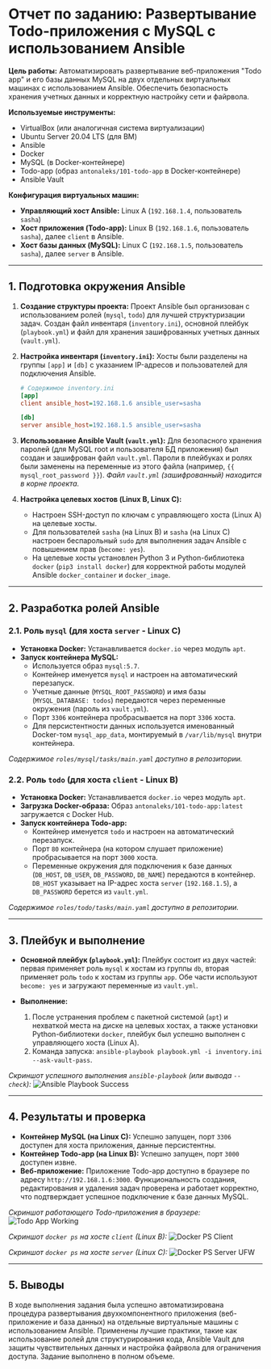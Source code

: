 # Отчет по заданию: Развертывание Todo-приложения с MySQL с использованием Ansible

**Цель работы:** Автоматизировать развертывание веб-приложения "Todo app" и его базы данных MySQL на двух отдельных виртуальных машинах с использованием Ansible. Обеспечить безопасность хранения учетных данных и корректную настройку сети и файрвола.

**Используемые инструменты:**
*   VirtualBox (или аналогичная система виртуализации)
*   Ubuntu Server 20.04 LTS (для ВМ)
*   Ansible
*   Docker
*   MySQL (в Docker-контейнере)
*   Todo-app (образ `antonaleks/101-todo-app` в Docker-контейнере)
*   Ansible Vault

**Конфигурация виртуальных машин:**
*   **Управляющий хост Ansible:** Linux A (`192.168.1.4`, пользователь `sasha`)
*   **Хост приложения (Todo-app):** Linux B (`192.168.1.6`, пользователь `sasha`), далее `client` в Ansible.
*   **Хост базы данных (MySQL):** Linux C (`192.168.1.5`, пользователь `sasha`), далее `server` в Ansible.

---

## 1. Подготовка окружения Ansible

1.  **Создание структуры проекта:**
    Проект Ansible был организован с использованием ролей (`mysql`, `todo`) для лучшей структуризации задач. Создан файл инвентаря (`inventory.ini`), основной плейбук (`playbook.yml`) и файл для хранения зашифрованных учетных данных (`vault.yml`).


2.  **Настройка инвентаря (`inventory.ini`):**
    Хосты были разделены на группы `[app]` и `[db]` с указанием IP-адресов и пользователей для подключения Ansible.
    ```ini
    # Содержимое inventory.ini
    [app]
    client ansible_host=192.168.1.6 ansible_user=sasha

    [db]
    server ansible_host=192.168.1.5 ansible_user=sasha
    ```

3.  **Использование Ansible Vault (`vault.yml`):**
    Для безопасного хранения паролей (для MySQL root и пользователя БД приложения) был создан и зашифрован файл `vault.yml`. Пароли в плейбуках и ролях были заменены на переменные из этого файла (например, `{{ mysql_root_password }}`).
    *Файл `vault.yml` (зашифрованный) находится в корне проекта.*

4.  **Настройка целевых хостов (Linux B, Linux C):**
    *   Настроен SSH-доступ по ключам с управляющего хоста (Linux A) на целевые хосты.
    *   Для пользователей `sasha` (на Linux B) и `sasha` (на Linux C) настроен беспарольный `sudo` для выполнения задач Ansible с повышением прав (`become: yes`).
    *   На целевые хосты установлен Python 3 и Python-библиотека `docker` (`pip3 install docker`) для корректной работы модулей Ansible `docker_container` и `docker_image`.

---

## 2. Разработка ролей Ansible

### 2.1. Роль `mysql` (для хоста `server` - Linux C)

*   **Установка Docker:** Устанавливается `docker.io` через модуль `apt`.
*   **Запуск контейнера MySQL:**
    *   Используется образ `mysql:5.7`.
    *   Контейнер именуется `mysql` и настроен на автоматический перезапуск.
    *   Учетные данные (`MYSQL_ROOT_PASSWORD`) и имя базы (`MYSQL_DATABASE: todos`) передаются через переменные окружения (пароль из `vault.yml`).
    *   Порт `3306` контейнера пробрасывается на порт `3306` хоста.
    *   Для персистентности данных используется именованный Docker-том `mysql_app_data`, монтируемый в `/var/lib/mysql` внутри контейнера.

*Содержимое `roles/mysql/tasks/main.yaml` доступно в репозитории.*

### 2.2. Роль `todo` (для хоста `client` - Linux B)

*   **Установка Docker:** Устанавливается `docker.io` через модуль `apt`.
*   **Загрузка Docker-образа:** Образ `antonaleks/101-todo-app:latest` загружается с Docker Hub.
*   **Запуск контейнера Todo-app:**
    *   Контейнер именуется `todo` и настроен на автоматический перезапуск.
    *   Порт `80` контейнера (на котором слушает приложение) пробрасывается на порт `3000` хоста.
    *   Переменные окружения для подключения к базе данных (`DB_HOST`, `DB_USER`, `DB_PASSWORD`, `DB_NAME`) передаются в контейнер. `DB_HOST` указывает на IP-адрес хоста `server` (`192.168.1.5`), а `DB_PASSWORD` берется из `vault.yml`.

*Содержимое `roles/todo/tasks/main.yaml` доступно в репозитории.*

---

## 3. Плейбук и выполнение

*   **Основной плейбук (`playbook.yml`):**
    Плейбук состоит из двух частей: первая применяет роль `mysql` к хостам из группы `db`, вторая применяет роль `todo` к хостам из группы `app`. Обе части используют `become: yes` и загружают переменные из `vault.yml`.

*   **Выполнение:**
    1.  После устранения проблем с пакетной системой (`apt`) и нехваткой места на диске на целевых хостах, а также установки Python-библиотеки `docker`, плейбук был успешно выполнен с управляющего хоста (Linux A).
    2.  Команда запуска: `ansible-playbook playbook.yml -i inventory.ini --ask-vault-pass`.

*Скриншот успешного выполнения `ansible-playbook` (или вывода `--check`):*
![Ansible Playbook Success](img/ansible_playbook_run_success.png)

---

## 4. Результаты и проверка

*   **Контейнер MySQL (на Linux C):** Успешно запущен, порт `3306` доступен для хоста приложения, данные персистентны.
*   **Контейнер Todo-app (на Linux B):** Успешно запущен, порт `3000` доступен извне.
*   **Веб-приложение:** Приложение Todo-app доступно в браузере по адресу `http://192.168.1.6:3000`. Функциональность создания, редактирования и удаления задач проверена и работает корректно, что подтверждает успешное подключение к базе данных MySQL.

*Скриншот работающего Todo-приложения в браузере:*
![Todo App Working](img/todo_app_browser.png)

*Скриншот `docker ps` на хосте `client` (Linux B):*
![Docker PS Client](img/client_docker_ps.png)

*Скриншот `docker ps` на хосте `server` (Linux C):*
![Docker PS Server UFW](img/server_docker_ps.png)

---

## 5. Выводы

В ходе выполнения задания была успешно автоматизирована процедура развертывания двухкомпонентного приложения (веб-приложение и база данных) на отдельные виртуальные машины с использованием Ansible. Применены лучшие практики, такие как использование ролей для структурирования кода, Ansible Vault для защиты чувствительных данных и настройка файрвола для ограничения доступа. Задание выполнено в полном объеме.
